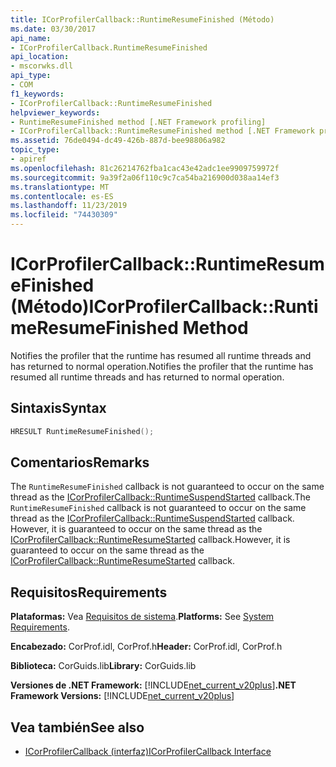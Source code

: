 ```yaml
---
title: ICorProfilerCallback::RuntimeResumeFinished (Método)
ms.date: 03/30/2017
api_name:
- ICorProfilerCallback.RuntimeResumeFinished
api_location:
- mscorwks.dll
api_type:
- COM
f1_keywords:
- ICorProfilerCallback::RuntimeResumeFinished
helpviewer_keywords:
- RuntimeResumeFinished method [.NET Framework profiling]
- ICorProfilerCallback::RuntimeResumeFinished method [.NET Framework profiling]
ms.assetid: 76de0494-dc49-426b-887d-bee98806a982
topic_type:
- apiref
ms.openlocfilehash: 81c26214762fba1cac43e42adc1ee9909759972f
ms.sourcegitcommit: 9a39f2a06f110c9c7ca54ba216900d038aa14ef3
ms.translationtype: MT
ms.contentlocale: es-ES
ms.lasthandoff: 11/23/2019
ms.locfileid: "74430309"
---
```

# <a name="icorprofilercallbackruntimeresumefinished-method"></a><span data-ttu-id="9a5ad-102">ICorProfilerCallback::RuntimeResumeFinished (Método)</span><span class="sxs-lookup"><span data-stu-id="9a5ad-102">ICorProfilerCallback::RuntimeResumeFinished Method</span></span>
<span data-ttu-id="9a5ad-103">Notifies the profiler that the runtime has resumed all runtime threads and has returned to normal operation.</span><span class="sxs-lookup"><span data-stu-id="9a5ad-103">Notifies the profiler that the runtime has resumed all runtime threads and has returned to normal operation.</span></span>  
  
## <a name="syntax"></a><span data-ttu-id="9a5ad-104">Sintaxis</span><span class="sxs-lookup"><span data-stu-id="9a5ad-104">Syntax</span></span>  
  
```cpp  
HRESULT RuntimeResumeFinished();  
```  
  
## <a name="remarks"></a><span data-ttu-id="9a5ad-105">Comentarios</span><span class="sxs-lookup"><span data-stu-id="9a5ad-105">Remarks</span></span>  
 <span data-ttu-id="9a5ad-106">The `RuntimeResumeFinished` callback is not guaranteed to occur on the same thread as the [ICorProfilerCallback::RuntimeSuspendStarted](../../../../docs/framework/unmanaged-api/profiling/icorprofilercallback-runtimesuspendstarted-method.md) callback.</span><span class="sxs-lookup"><span data-stu-id="9a5ad-106">The `RuntimeResumeFinished` callback is not guaranteed to occur on the same thread as the [ICorProfilerCallback::RuntimeSuspendStarted](../../../../docs/framework/unmanaged-api/profiling/icorprofilercallback-runtimesuspendstarted-method.md) callback.</span></span> <span data-ttu-id="9a5ad-107">However, it is guaranteed to occur on the same thread as the [ICorProfilerCallback::RuntimeResumeStarted](../../../../docs/framework/unmanaged-api/profiling/icorprofilercallback-runtimeresumestarted-method.md) callback.</span><span class="sxs-lookup"><span data-stu-id="9a5ad-107">However, it is guaranteed to occur on the same thread as the [ICorProfilerCallback::RuntimeResumeStarted](../../../../docs/framework/unmanaged-api/profiling/icorprofilercallback-runtimeresumestarted-method.md) callback.</span></span>  
  
## <a name="requirements"></a><span data-ttu-id="9a5ad-108">Requisitos</span><span class="sxs-lookup"><span data-stu-id="9a5ad-108">Requirements</span></span>  
 <span data-ttu-id="9a5ad-109">**Plataformas:** Vea [Requisitos de sistema](../../../../docs/framework/get-started/system-requirements.md).</span><span class="sxs-lookup"><span data-stu-id="9a5ad-109">**Platforms:** See [System Requirements](../../../../docs/framework/get-started/system-requirements.md).</span></span>  
  
 <span data-ttu-id="9a5ad-110">**Encabezado:** CorProf.idl, CorProf.h</span><span class="sxs-lookup"><span data-stu-id="9a5ad-110">**Header:** CorProf.idl, CorProf.h</span></span>  
  
 <span data-ttu-id="9a5ad-111">**Biblioteca:** CorGuids.lib</span><span class="sxs-lookup"><span data-stu-id="9a5ad-111">**Library:** CorGuids.lib</span></span>  
  
 <span data-ttu-id="9a5ad-112">**Versiones de .NET Framework:** [!INCLUDE[net_current_v20plus](../../../../includes/net-current-v20plus-md.md)]</span><span class="sxs-lookup"><span data-stu-id="9a5ad-112">**.NET Framework Versions:** [!INCLUDE[net_current_v20plus](../../../../includes/net-current-v20plus-md.md)]</span></span>  
  
## <a name="see-also"></a><span data-ttu-id="9a5ad-113">Vea también</span><span class="sxs-lookup"><span data-stu-id="9a5ad-113">See also</span></span>

- [<span data-ttu-id="9a5ad-114">ICorProfilerCallback (interfaz)</span><span class="sxs-lookup"><span data-stu-id="9a5ad-114">ICorProfilerCallback Interface</span></span>](../../../../docs/framework/unmanaged-api/profiling/icorprofilercallback-interface.md)
